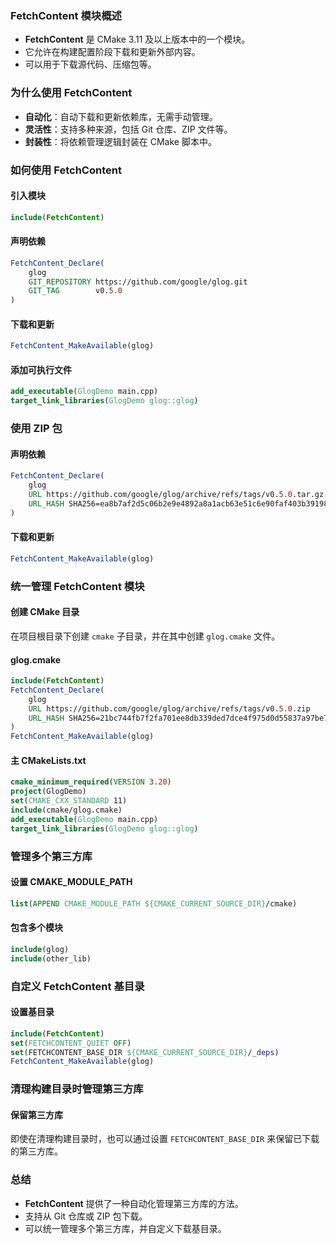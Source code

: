 ﻿### FetchContent 模块概述

- **FetchContent** 是 CMake 3.11 及以上版本中的一个模块。
- 它允许在构建配置阶段下载和更新外部内容。
- 可以用于下载源代码、压缩包等。

### 为什么使用 FetchContent

- **自动化**：自动下载和更新依赖库，无需手动管理。
- **灵活性**：支持多种来源，包括 Git 仓库、ZIP 文件等。
- **封装性**：将依赖管理逻辑封装在 CMake 脚本中。

### 如何使用 FetchContent

#### 引入模块
```cmake
include(FetchContent)
```

#### 声明依赖
```cmake
FetchContent_Declare(
    glog
    GIT_REPOSITORY https://github.com/google/glog.git
    GIT_TAG        v0.5.0
)
```

#### 下载和更新
```cmake
FetchContent_MakeAvailable(glog)
```

#### 添加可执行文件
```cmake
add_executable(GlogDemo main.cpp)
target_link_libraries(GlogDemo glog::glog)
```

### 使用 ZIP 包

#### 声明依赖
```cmake
FetchContent_Declare(
    glog
    URL https://github.com/google/glog/archive/refs/tags/v0.5.0.tar.gz
    URL_HASH SHA256=ea8b7af2d5c06b2e9e4892a8a1acb63e51c6e90faf403b39198ae28a3091612e
)
```

#### 下载和更新
```cmake
FetchContent_MakeAvailable(glog)
```

### 统一管理 FetchContent 模块

#### 创建 CMake 目录
在项目根目录下创建 `cmake` 子目录，并在其中创建 `glog.cmake` 文件。

#### glog.cmake
```cmake
include(FetchContent)
FetchContent_Declare(
    glog
    URL https://github.com/google/glog/archive/refs/tags/v0.5.0.zip
    URL_HASH SHA256=21bc744fb7f2fa701ee8db339ded7dce4f975d0d55837a97be7d46e8382dea5a
)
FetchContent_MakeAvailable(glog)
```

#### 主 CMakeLists.txt
```cmake
cmake_minimum_required(VERSION 3.20)
project(GlogDemo)
set(CMAKE_CXX_STANDARD 11)
include(cmake/glog.cmake)
add_executable(GlogDemo main.cpp)
target_link_libraries(GlogDemo glog::glog)
```

### 管理多个第三方库

#### 设置 CMAKE_MODULE_PATH
```cmake
list(APPEND CMAKE_MODULE_PATH ${CMAKE_CURRENT_SOURCE_DIR}/cmake)
```

#### 包含多个模块
```cmake
include(glog)
include(other_lib)
```

### 自定义 FetchContent 基目录

#### 设置基目录
```cmake
include(FetchContent)
set(FETCHCONTENT_QUIET OFF)
set(FETCHCONTENT_BASE_DIR ${CMAKE_CURRENT_SOURCE_DIR}/_deps)
FetchContent_MakeAvailable(glog)
```

### 清理构建目录时管理第三方库

#### 保留第三方库
即使在清理构建目录时，也可以通过设置 `FETCHCONTENT_BASE_DIR` 来保留已下载的第三方库。

### 总结

- **FetchContent** 提供了一种自动化管理第三方库的方法。
- 支持从 Git 仓库或 ZIP 包下载。
- 可以统一管理多个第三方库，并自定义下载基目录。
